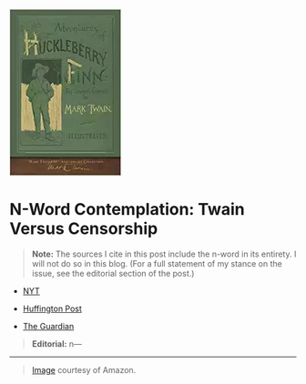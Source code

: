 ![Huckleberry Finn Front Cover](https://github.com/MMOG77/01-My-Blog/blob/master/HuckFinn.webp)

# N-Word Contemplation: Twain Versus Censorship
> **Note:** The sources I cite in this post include the n-word in its entirety. I will not do so in this blog. (For a full statement of my stance on the issue, see the editorial section of the post.)

* [NYT](https://www.nytimes.com/2011/01/07/books/07huck.html)

* [Huffington Post](https://www.huffingtonpost.com/hetertqebu-walters/educate-dont-censure-the-_b_806601.html)

* [The Guardian](https://www.theguardian.com/books/2011/jan/05/huckleberry-finn-edition-censors-n-word)

> **Editorial:** n&mdash;

***
> [Image](https://www.amazon.com/Adventures-Huckleberry-Finn-Anniversary-Collection/dp/1948132818/ref=sr_1_3?ie=UTF8&qid=1539910099&sr=8-3&keywords=huckleberry+finn+by+mark+twain) courtesy of Amazon.
